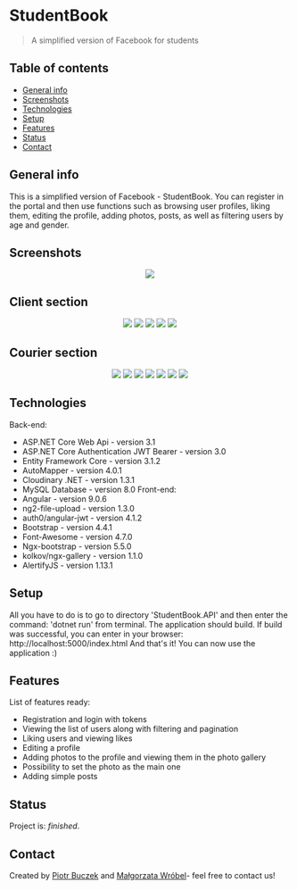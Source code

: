 # StudentBook
> A simplified version of Facebook for students

## Table of contents
* [General info](#general-info)
* [Screenshots](#screenshots)
* [Technologies](#technologies)
* [Setup](#setup)
* [Features](#features)
* [Status](#status)
* [Contact](#contact)

## General info
This is a simplified version of Facebook - StudentBook. You can register in the portal and then use functions such as browsing user profiles, liking them, editing the profile, adding photos, posts, as well as filtering users by age and gender. 

## Screenshots
<p align="center">
  <img src="./img/mainmenu.png">
</p>

<p align="center">
<h2>Client section</h2>
  </p>
<p align="center">
  <img src="./img/mainpage.png">

  <img src="./img/code.png">

  <img src="./img/clientposition.png">

  <img src="./img/courierposition.png">

  <img src="./img/courierinfo.png">
 </p>

<p align="center">
<h2>Courier section</h2>
</p>
<p align="center">
  <img src="./img/couriersection.png">
  
  <img src="./img/courierdetails.png">

  <img src="./img/courierdetails2.png">

  <img src="./img/packagemanager.png">
  
  <img src="./img/courierscanner.png">

  <img src="./img/courierposition2.png">

  <img src="./img/packageposition.png">
 </p>

## Technologies
Back-end:
* ASP.NET Core Web Api - version 3.1
* ASP.NET Core Authentication JWT Bearer - version 3.0
* Entity Framework Core - version 3.1.2
* AutoMapper - version 4.0.1
* Cloudinary .NET - version 1.3.1
* MySQL Database - version 8.0
Front-end:
* Angular - version 9.0.6
* ng2-file-upload - version 1.3.0
* auth0/angular-jwt - version 4.1.2
* Bootstrap - version 4.4.1
* Font-Awesome - version 4.7.0
* Ngx-bootstrap - version 5.5.0
* kolkov/ngx-gallery - version 1.1.0
* AlertifyJS - version 1.13.1

## Setup
All you have to do is to go to directory 'StudentBook.API' and then enter the command: 'dotnet run' from terminal.
The application should build. If build was successful, you can enter in your browser: http://localhost:5000/index.html
And that's it! You can now use the application :)

## Features
List of features ready:
* Registration and login with tokens
* Viewing the list of users along with filtering and pagination
* Liking users and viewing likes
* Editing a profile
* Adding photos to the profile and viewing them in the photo gallery
* Possibility to set the photo as the main one
* Adding simple posts

## Status
Project is: _finished_.

## Contact
Created by [Piotr Buczek](mailto:piotr.buczek37@gmail.com?subject=[GitHub]%20StudentBook) and [Małgorzata Wróbel](mailto:77wrobel@gmail.com?subject=[GitHub]%20StudentBook)- feel free to contact us!
